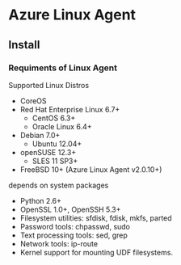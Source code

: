 # Azure Linux Agent



## Install

### Requiments of Linux Agent
Supported Linux Distros
- CoreOS
- Red Hat Enterprise Linux 6.7+
  - CentOS 6.3+
  - Oracle Linux 6.4+
- Debian 7.0+
  - Ubuntu 12.04+
- openSUSE 12.3+
  - SLES 11 SP3+
- FreeBSD 10+ (Azure Linux Agent v2.0.10+)

depends on system packages
- Python 2.6+
- OpenSSL 1.0+, OpenSSH 5.3+
- Filesystem utilities: sfdisk, fdisk, mkfs, parted
- Password tools: chpasswd, sudo
- Text processing tools: sed, grep
- Network tools: ip-route
- Kernel support for mounting UDF filesystems.
